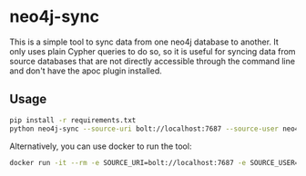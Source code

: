 # neo4j-sync

This is a simple tool to sync data from one neo4j database to another. It only
uses plain Cypher queries to do so, so it is useful for syncing data from source
databases that are not directly accessible through the command line and don't
have the apoc plugin installed.


## Usage

```bash
pip install -r requirements.txt
python neo4j-sync --source-uri bolt://localhost:7687 --source-user neo4j --source-password neo4j --target-uri bolt://localhost:7687 --target-user neo4j --target-password neo4j
```

Alternatively, you can use docker to run the tool:

```bash
docker run -it --rm -e SOURCE_URI=bolt://localhost:7687 -e SOURCE_USER=neo4j -e SOURCE_PASSWORD=neo4j -e TARGET_URI=bolt://localhost:7687 -e TARGET_USER=neo4j -e TARGET_PASSWORD=neo4j neo4j-sync
```
